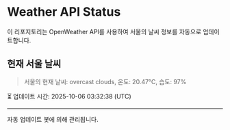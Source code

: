 
# Weather API Status

이 리포지토리는 OpenWeather API를 사용하여 서울의 날씨 정보를 자동으로 업데이트합니다.

## 현재 서울 날씨
> 서울의 현재 날씨: overcast clouds, 온도: 20.47°C, 습도: 97%

⏳ 업데이트 시간: 2025-10-06 03:32:38 (UTC)

---
자동 업데이트 봇에 의해 관리됩니다.
